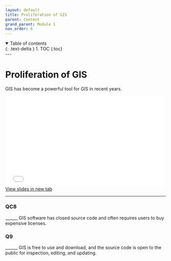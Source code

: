 ```yaml
---
layout: default
title: Proliferation of GIS
parent: Content
grand_parent: Module 1
nav_order: 6
---
```


<details open markdown="block">
  <summary>
    Table of contents
  </summary>
  {: .text-delta }
1. TOC
{:toc}
</details>
---

# Proliferation of GIS

GIS has become a powerful tool for GIS in recent years.

<div style="overflow: hidden;
  padding-top: 56.25%;
  position: relative">
  <iframe src="content/Expansion.html" title="Processes" scrolling="no" frameborder="0"
    style="border: 0;
   height: 100%;
   left: 0;
   position: absolute;
   top: 0;
   width: 100%;">
   <p>Your browser does not support iframes.</p>
 </iframe>
</div>
<a href="content/Expansion.html" target="_blank">View slides in new tab</a>

--- 


### QC8

______ GIS software has closed source code and often requires users to buy expensive licenses.  

### Q9

______ GIS is free to use and download, and the source code is open to the public for inspection, editing, and updating.  
 
 <!--  Open Source -->
 